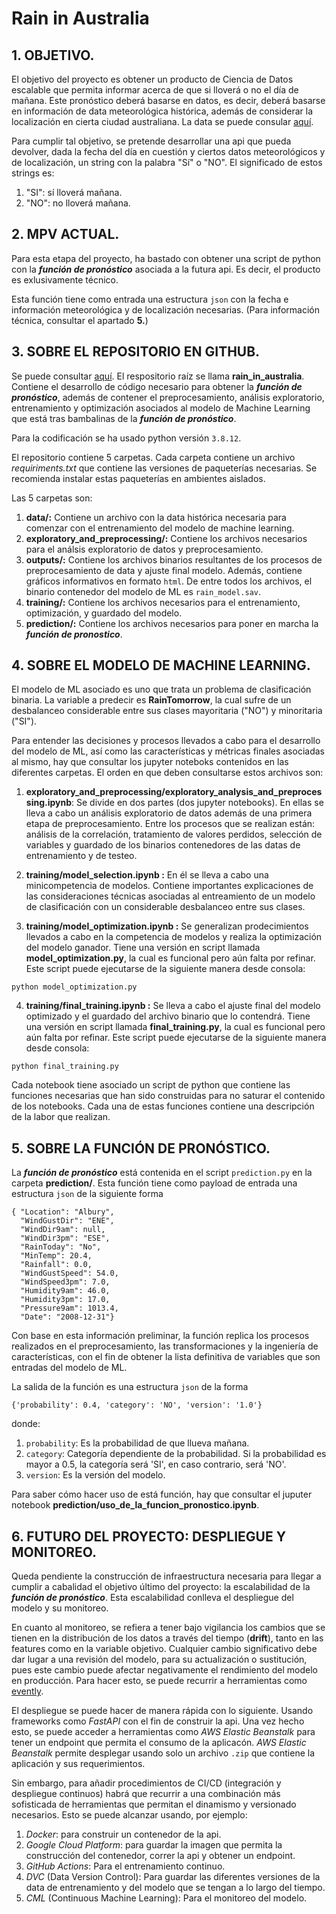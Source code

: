 # __Rain in Australia__

## __1. OBJETIVO.__
El objetivo del proyecto es obtener un producto de Ciencia de Datos escalable que permita informar acerca de que si lloverá o no el día de mañana. Este pronóstico deberá basarse en datos, es decir, deberá basarse en información de data meteorológica histórica, además de considerar la localización en cierta ciudad australiana. La data se puede consular [aquí](https://www.kaggle.com/datasets/jsphyg/weather-dataset-rattle-package).

Para cumplir tal objetivo, se pretende desarrollar una api que pueda devolver, dada la fecha
del día en cuestión y ciertos datos meteorológicos y de localización, un string con la palabra "Sí" o "NO". El significado de estos strings es:
1. "SI": sí lloverá mañana.
2. "NO": no lloverá mañana.

## __2. MPV ACTUAL.__
Para esta etapa del proyecto, ha bastado con obtener una script de python con la __*función de pronóstico*__ asociada a la futura api. Es decir, el producto es exlusivamente técnico.

Esta función tiene como entrada una estructura `json` con la fecha e información meteorológica y de localización necesarias. (Para información técnica, consultar el apartado __5.__)

## __3. SOBRE EL REPOSITORIO EN GITHUB.__
Se puede consultar [aquí](https://github.com/miguel-uicab/rain_in_australia). El respositorio raíz se llama __rain_in_australia__. Contiene el desarrollo de código necesario para obtener la __*función de pronóstico*__, además de contener el preprocesamiento, análisis exploratorio, entrenamiento y optimización asociados al modelo de Machine Learning que está tras bambalinas de la __*función de pronóstico*__.

Para la codificación se ha usado python versión `3.8.12`.

El repositorio contiene 5 carpetas. Cada carpeta contiene un archivo *requiriments.txt* que contiene las versiones de paqueterías necesarias. Se recomienda instalar estas paqueterías en ambientes aislados.

Las 5 carpetas son:
1. __data/:__ Contiene un archivo con la data histórica necesaria para comenzar con el entrenamiento del modelo de machine learning.
2. __exploratory_and_preprocessing/:__ Contiene los archivos necesarios para el análsis exploratorio de datos y preprocesamiento.
3. __outputs/:__ Contiene los archivos binarios resultantes de los procesos de preprocesamiento de data y ajuste final modelo. Además, contiene gráficos informativos en formato `html`. De entre todos los archivos, el binario contenedor del modelo de ML es `rain_model.sav`.
4. __training/:__ Contiene los archivos necesarios para el entrenamiento, optimización, y guardado del modelo.
5. __prediction/:__ Contiene los archivos necesarios para poner en marcha la __*función de pronostico*__.

## __4. SOBRE EL MODELO DE MACHINE LEARNING.__

El modelo de ML asociado es uno que trata un problema de clasificación binaria. La variable a predecir es __RainTomorrow__, la cual sufre de un desbalanceo considerable entre sus clases mayoritaria ("NO") y minoritaria ("SI").

Para entender las decisiones y procesos llevados a cabo para el desarrollo del modelo de ML, así como las características y métricas finales asociadas al mismo, hay que consultar los jupyter noteboks contenidos en las diferentes carpetas. El orden en que deben consultarse estos archivos son:

1. __exploratory_and_preprocessing/exploratory_analysis_and_preprocessing.ipynb__: Se divide en dos partes (dos jupyter notebooks). En ellas se lleva a cabo un análisis exploratorio de datos además de una primera etapa de preprocesamiento. Entre los procesos que se realizan están: análisis de la correlación, tratamiento de valores perdidos, selección de variables y guardado de los binarios contenedores de las datas de entrenamiento y de testeo.

2. __training/model_selection.ipynb :__ En él se lleva a cabo una minicompetencia de modelos. Contiene importantes explicaciones de las consideraciones técnicas asociadas al entreamiento de un modelo de clasificación con un considerable desbalanceo entre sus clases.

3. __training/model_optimization.ipynb :__ Se generalizan prodecimientos llevados a cabo en la competencia de modelos y realiza la optimización del modelo ganador.
Tiene una versión en script llamada __model_optimization.py__, la cual es funcional pero aún falta por refinar. Este script puede ejecutarse de la siguiente manera desde consola:
```
python model_optimization.py
```

4. __training/final_training.ipynb :__ Se lleva a cabo el ajuste final del modelo optimizado y el guardado del archivo binario que lo contendrá.
Tiene una versión en script llamada __final_training.py__, la cual es funcional pero aún falta por refinar. Este script puede ejecutarse de la siguiente manera desde consola:
```
python final_training.py
```

Cada notebook tiene asociado un script de python que contiene las funciones necesarias que han sido construidas para no saturar el contenido de los notebooks. Cada una de estas funciones contiene una descripción de la labor que realizan.


## __5. SOBRE LA FUNCIÓN DE PRONÓSTICO.__
La __*función de pronóstico*__ está contenida en el script `prediction.py` en la carpeta __prediction/__. Esta función tiene como payload de entrada una estructura `json` de la siguiente forma
```
{ "Location": "Albury",
  "WindGustDir": "ENE",
  "WindDir9am": null,
  "WindDir3pm": "ESE",
  "RainToday": "No",
  "MinTemp": 20.4,
  "Rainfall": 0.0,
  "WindGustSpeed": 54.0,
  "WindSpeed3pm": 7.0,
  "Humidity9am": 46.0,
  "Humidity3pm": 17.0,
  "Pressure9am": 1013.4,
  "Date": "2008-12-31"}
```
Con base en esta información preliminar, la función replica los procesos realizados en el preprocesamiento, las transformaciones
y la ingeniería de características, con el fin de obtener la lista definitiva de variables que son entradas del modelo de ML.

La salida de la función es una estructura `json` de la forma 
```
{'probability': 0.4, 'category': 'NO', 'version': '1.0'}
```
donde:
1. `probability`: Es la probabilidad de que llueva mañana.
2. `category`: Categoría dependiente de la probabilidad. Si la probabilidad es mayor a 0.5, la categoría será 'SI', en caso contrario, será 'NO'.
3. `version`: Es la versión del modelo.

Para saber cómo hacer uso de está función, hay que consultar el juputer notebook
__prediction/uso_de_la_funcion_pronostico.ipynb__.

## __6. FUTURO DEL PROYECTO: DESPLIEGUE Y MONITOREO.__

Queda pendiente la construcción de infraestructura necesaria para llegar a cumplir a cabalidad el objetivo último del proyecto: la escalabilidad de la __*función de pronóstico*__. Esta escalabilidad conlleva el despliegue del modelo y su monitoreo.

En cuanto al monitoreo, se refiera a tener bajo vigilancia los cambios que se tienen en la distribución de los datos a través del tiempo (__drift__), tanto en las features como en la variable objetivo. Cualquier cambio significativo debe dar lugar a una revisión del modelo, para su actualización o sustitución, pues este cambio puede afectar negativamente el rendimiento del modelo en producción. Para hacer esto, se puede recurrir a herramientas como [evently](https://github.com/evidentlyai/evidently).

El despliegue se puede hacer de manera rápida con lo siguiente. Usando frameworks como *FastAPI* con el fin de construir la api. Una vez hecho esto, se puede acceder a herramientas como *AWS Elastic Beanstalk* para tener un endpoint que permita el consumo de la aplicacón. *AWS Elastic Beanstalk* permite desplegar usando solo un archivo `.zip` que contiene la aplicación y sus requerimientos.

Sin embargo, para añadir procedimientos de CI/CD (integración y despliegue  continuos) habrá que recurrir a una combinación más sofisticada de herramientas que permitan el dinamismo y versionado necesarios. Esto se puede alcanzar usando, por ejemplo:
1. *Docker*: para construir un contenedor de la api.
2. *Google Cloud Platform*: para guardar la imagen que permita la construcción del contenedor, correr la api y obtener un endpoint.
3. *GitHub Actions*: Para el entrenamiento continuo.
4. *DVC* (Data Version Control): Para guardar las diferentes versiones de la data de entrenamiento y del modelo que se tengan a lo largo del tiempo.
5. *CML* (Continuous Machine Learning): Para el monitoreo del modelo. 











